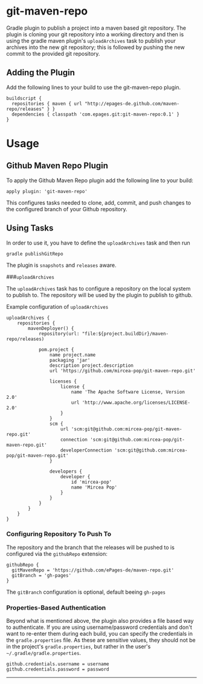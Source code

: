 git-maven-repo
==============

Gradle plugin to publish a project into a maven based git repository. 
The plugin is cloning your git repository into a working directory and then is using the gradle maven plugin's 
`uploadArchives` task to publish your archives into the new git repository; this is followed by pushing the new commit 
to the provided git repository.

## Adding the Plugin

Add the following lines to your build to use the git-maven-repo plugin.

    buildscript {
      repositories { maven { url "http://epages-de.github.com/maven-repo/releases" } }
      dependencies { classpath 'com.epages.git:git-maven-repo:0.1' }
    }
    
Usage
=======
## Github Maven Repo Plugin

To apply the Github Maven Repo plugin add the following line to your build:

    apply plugin: 'git-maven-repo'

This configures tasks needed to clone, add, commit, and push changes to the
configured branch of your Github repository.

## Using Tasks

In order to use it, you have to define the `uploadArchives` task and then run
```
gradle publishGitRepo
```

The plugin is `snapshots` and `releases` aware.   

###`uploadArchives`

The `uploadArchives` task has to configure a repository on the local system to publish to.
The repository will be used by the plugin to publish to github.

Example configuration of `uploadArchives`

```
uploadArchives {
    repositories {
        mavenDeployer() {
            repository(url: "file:${project.buildDir}/maven-repo/releases)

            pom.project {
                name project.name
                packaging 'jar'
                description project.description
                url 'https://github.com/mircea-pop/git-maven-repo.git'

                licenses {
                    license {
                        name 'The Apache Software License, Version 2.0'
                        url 'http://www.apache.org/licenses/LICENSE-2.0'
                    }
                }
                scm {
                    url 'scm:git@github.com:mircea-pop/git-maven-repo.git'
                    connection 'scm:git@github.com:mircea-pop/git-maven-repo.git'
                    developerConnection 'scm:git@github.com:mircea-pop/git-maven-repo.git'
                }

                developers {
                    developer {
                        id 'mircea-pop'
                        name 'Mircea Pop'
                    }
                }
            }
        }
    }
}
```

### Configuring Repository To Push To

The repository and the branch that the releases will be pushed to is configured via the
`githubRepo` extension:

```
githubRepo {
  gitMavenRepo = 'https://github.com/ePages-de/maven-repo.git'
  gitBranch = 'gh-pages'
}
```

The `gitBranch` configuration is optional, default beeing `gh-pages`

### Properties-Based Authentication

Beyond what is mentioned above, the plugin also provides a
file based way to authenticate.  If you are using username/password
credentials and don't want to re-enter them during each build, you can
specify the credentials in the `gradle.properties` file.  As these are
sensitive values, they should not be in the project's `gradle.properties`,
but rather in the user's `~/.gradle/gradle.properties`.

```
github.credentials.username = username
github.credentials.password = password
```

---
